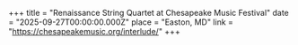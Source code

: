 +++
title = "Renaissance String Quartet at Chesapeake Music Festival"
date = "2025-09-27T00:00:00.000Z"
place = "Easton, MD"
link = "https://chesapeakemusic.org/interlude/"
+++

